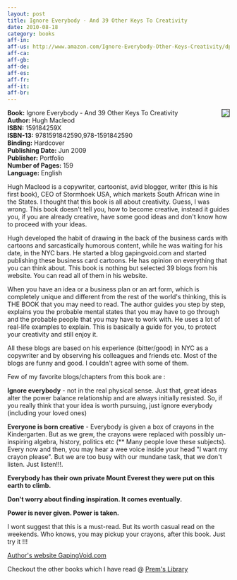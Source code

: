 ```yaml
---
layout: post
title: Ignore Everybody - And 39 Other Keys To Creativity
date: 2010-08-18
category: books
aff-in: 
aff-us: http://www.amazon.com/Ignore-Everybody-Other-Keys-Creativity/dp/159184259X?ie=UTF8&amp;tag=booiverea-20&amp;link_code=btl&amp;camp=213689&amp;creative=392969
aff-ca: 
aff-gb: 
aff-de: 
aff-es: 
aff-fr: 
aff-it: 
aff-br: 
---
```


<img style="clear: right; float: right; margin-bottom: 1em; margin-left: 1em;" 
src="{{site.img-url}}/ignore-everybody-hugh-macleod.jpg" border="1"/>
**Book:** Ignore Everybody - And 39 Other Keys To Creativity  
**Author:** Hugh Macleod  
**ISBN:** 159184259X  
**ISBN-13:** 9781591842590,978-1591842590  
**Binding:** Hardcover  
**Publishing Date:** Jun 2009  
**Publisher:** Portfolio  
**Number of Pages:** 159  
**Language:** English  
  
Hugh Macleod is a copywriter, cartoonist, avid blogger, writer (this is his first book), CEO of Stormhoek USA, which markets South African wine in the States. I thought that this book is all about creativity. Guess, I was wrong. This book doesn't tell you, how to become creative, instead it guides you, if you are already creative, have some good ideas and don't know how to proceed with your ideas.  
  
Hugh developed the habit of drawing in the back of the business cards with cartoons and sarcastically humorous content, while he was waiting for his date, in the NYC bars. He started a blog gapingvoid.com and started publishing these business card cartoons. He has opinion on everything that you can think about. This book is nothing but selected 39 blogs from his website. You can read all of them in his website.  
  
When you have an idea or a business plan or an art form, which is completely unique and different from the rest of the world's thinking, this is THE BOOK that you may need to read. The author guides you step by step, explains you the probable mental states that you may have to go through and the probable people that you may have to work with. He uses a lot of real-life examples to explain. This is basically a guide for you, to protect your creativity and still enjoy it.  
  
All these blogs are based on his experience (bitter/good) in NYC as a copywriter and by observing his colleagues and friends etc. Most of the blogs are funny and good. I couldn't agree with some of them.  
  
Few of my favorite blogs/chapters from this book are :  
  
**Ignore everybody** - not in the real physical sense. Just that, great ideas alter the power balance relationship and are always initially resisted. So, if you really think that your idea is worth pursuing, just ignore everybody (including your loved ones)  
  
**Everyone is born creative** - Everybody is given a box of crayons in the Kindergarten. But as we grew, the crayons were replaced with possibly un-inspiring algebra, history, politics etc (** Many people love these subjects). Every now and then, you may hear a wee voice inside your head "I want my crayon please". But we are too busy with our mundane task, that we don't listen. Just listen!!!.  
  
**Everybody has their own private Mount Everest they were put on this earth to climb.**  
  
**Don't worry about finding inspiration. It comes eventually.**  
  
**Power is never given. Power is taken.**  
  
I wont suggest that this is a must-read. But its worth casual read on the weekends. Who knows, you may pickup your crayons, after this book. Just try it !!!  
  
[Author's website GapingVoid.com](http://gapingvoid.com/)  

Checkout the other books which I have read @ [Prem's Library]({{site.url}}/category/books/)  
